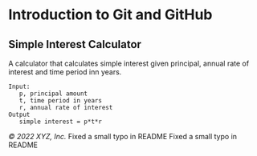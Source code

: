 # Introduction to Git and GitHub

## Simple Interest Calculator

A calculator that calculates simple interest given principal, annual rate of interest and time period inn years.

```
Input:
   p, principal amount
   t, time period in years
   r, annual rate of interest
Output
   simple interest = p*t*r
```

_© 2022 XYZ, Inc._
F i x e d   a   s m a l l   t y p o   i n   R E A D M E  
 F i x e d   a   s m a l l   t y p o   i n   R E A D M E  
 